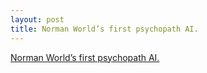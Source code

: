 ```yaml
---
layout: post
title: Norman World’s first psychopath AI.
---
```

[Norman World’s first psychopath AI.](http://norman-ai.mit.edu/)
